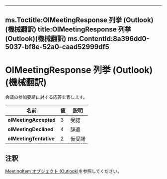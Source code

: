 

---
ms.Toctitle:OlMeetingResponse 列挙 (Outlook)(機械翻訳)
title:OlMeetingResponse 列挙 (Outlook)(機械翻訳)
ms.ContentId:8a396dd0-5037-bf8e-52a0-caad52999df5
---
# OlMeetingResponse 列挙 (Outlook)(機械翻訳)




会議の参加要請に対する応答を表します。

|**名前**|**値**|**説明**|
|---|---|---|
|**olMeetingAccepted**|3|受諾|
|**olMeetingDeclined**|4|辞退|
|**olMeetingTentative**|2|仮受諾|



## 注釈
[MeetingItem オブジェクト (Outlook)](b75730f5-b395-3d66-5acd-b64fd8fcd78f.md)を参照してください。




